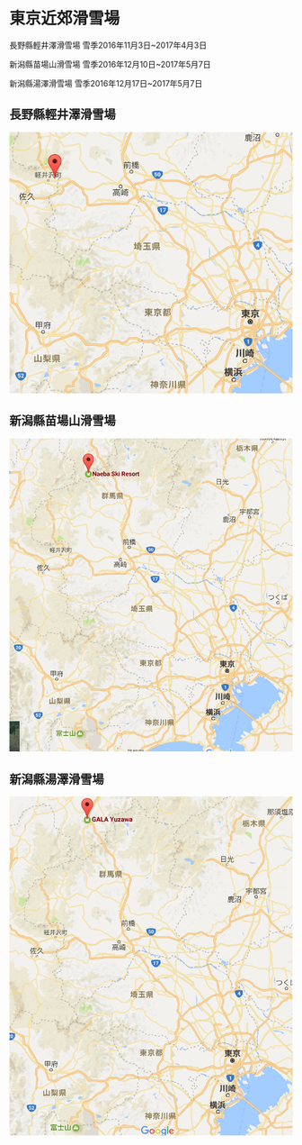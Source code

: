 # 東京近郊滑雪場

長野縣輕井澤滑雪場  雪季2016年11月3日~2017年4月3日

新潟縣苗場山滑雪場  雪季2016年12月10日~2017年5月7日

新潟縣湯澤滑雪場  雪季2016年12月17日~2017年5月7日

##         

## 長野縣輕井澤滑雪場

![](/assets/14001.png)

## 

## 新潟縣苗場山滑雪場

![](/assets/14002.png)

## 

## 新潟縣湯澤滑雪場

![](/assets/14003.png)

